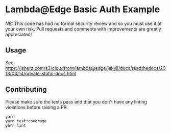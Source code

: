 # Lambda@Edge Basic Auth Example

*NB:* This code has had no formal security review and so you must use it at
your own risk. Pull requests and comments with improvements are greatly
appreciated!

## Usage

See: https://jsherz.com/s3/cloudfront/lambda@edge/jekyll/docs/readthedocs/2018/04/14/private-static-docs.html

## Contributing

Please make sure the tests pass and that you don't have any linting violations
before raising a PR.

```
yarn
yarn test:coverage
yarn lint
```
